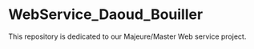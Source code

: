 # WebService_Daoud_Bouiller

This repository is dedicated to our Majeure/Master Web service project.
